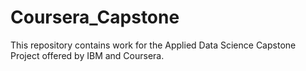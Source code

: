 # Coursera_Capstone

This repository contains work for the Applied Data Science Capstone Project offered by IBM and Coursera.
